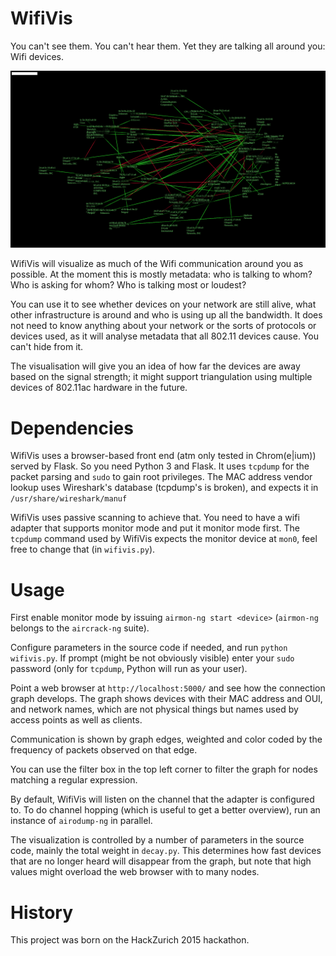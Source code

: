 WifiVis
=======

You can't see them. You can't hear them. Yet they are talking all around you: Wifi devices.

![Noisy air at HackZurich.](doc/hackzurich-all.png?raw=true "Noisy air at HackZurich.")

WifiVis will visualize as much of the Wifi communication around you as possible. At the moment this is mostly metadata: who is talking to whom? Who is asking for whom? Who is talking most or loudest? 

You can use it to see whether devices on your network are still alive, what other infrastructure is around and who is using up all the bandwidth. It does not need to know anything about your network or the sorts of protocols or devices used, as it will analyse metadata that all 802.11 devices cause. You can't hide from it.

The visualisation will give you an idea of how far the devices are away based on the signal strength; it might support triangulation using multiple devices of 802.11ac hardware in the future.

# Dependencies

WifiVis uses a browser-based front end (atm only tested in Chrom(e|ium)) served by Flask. So you need Python 3 and Flask. It uses `tcpdump` for the packet parsing and `sudo` to gain root privileges. The MAC address vendor lookup uses Wireshark's database (tcpdump's is broken), and expects it in `/usr/share/wireshark/manuf`

WifiVis uses passive scanning to achieve that. You need to have a wifi adapter that supports monitor mode and put it monitor mode first. The `tcpdump` command used by WifiVis expects the monitor device at `mon0`, feel free to change that (in `wifivis.py`).

# Usage

First enable monitor mode by issuing `airmon-ng start <device>` (`airmon-ng` belongs to the `aircrack-ng` suite).

Configure parameters in the source code if needed, and run `python wifivis.py`. If prompt (might be not obviously visible) enter your `sudo` password (only for `tcpdump`, Python will run as your user).

Point a web browser at `http://localhost:5000/` and see how the connection graph develops. The graph shows devices with their MAC address and OUI, and network names, which are not physical things but names used by access points as well as clients.

Communication is shown by graph edges, weighted and color coded by the frequency of packets observed on that edge.

You can use the filter box in the top left corner to filter the graph for nodes matching a regular expression.

By default, WifiVis will listen on the channel that the adapter is configured to. To do channel hopping (which is useful to get a better overview), run an instance of `airodump-ng` in parallel.

The visualization is controlled by a number of parameters in the source code, mainly the total weight in `decay.py`. This determines how fast devices that are no longer heard will disappear from the graph, but note that high values might overload the web browser with to many nodes.

# History

This project was born on the HackZurich 2015 hackathon.